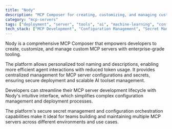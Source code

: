 ```yaml
---
title: "Nody"
description: "MCP Composer for creating, customizing, and managing custom MCP servers with secure configuration management."
category: "mcp-servers"
tags: ["deployment", "server", "tools", "ai", "machine-learning", "configuration-management", "secret-management"]
tech_stack: ["MCP Development", "Configuration Management", "Secret Management", "AI Tooling", "DevOps", "Centralized Management"]
---
```


Nody is a comprehensive MCP Composer that empowers developers to create, customize, and manage custom MCP servers with enterprise-grade tooling. 

The platform allows personalized tool naming and descriptions, enabling more efficient agent interactions with reduced token usage. It provides centralized management for MCP server configurations and secrets, ensuring secure deployment and scalable AI toolset management.

Developers can streamline their MCP server development lifecycle with Nody's intuitive interface, which simplifies complex configuration management and deployment processes. 

The platform's secure secret management and configuration orchestration capabilities make it ideal for teams building and maintaining multiple MCP servers across different environments and use cases.